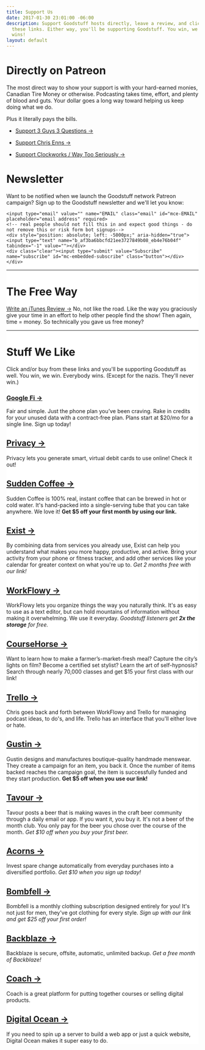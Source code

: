 ```yaml
---
title: Support Us
date: 2017-01-30 23:01:00 -06:00
description: Support Goodstuff hosts directly, leave a review, and click or buy from
  these links. Either way, you'll be supporting Goodstuff. You win, we win. Everybody
  wins!
layout: default
---
```


# Directly on Patreon
The most direct way to show your support is with your hard-earned monies, Canadian Tire Money or otherwise. Podcasting takes time, effort, and plenty of blood and guts. Your dollar goes a long way toward helping us keep doing what we do.

Plus it literally pays the bills.

* [Support 3 Guys 3 Questions →](http://patreon.com/3g3q)

* [Support Chris Enns →](http://patreon.com/ichris)

* [Support Clockworks / Way Too Seriously →](https://www.patreon.com/clockworkscast)

# Newsletter

Want to be notified when we launch the Goodstuff network Patreon campaign? Sign up to the Goodstuff newsletter and we'll let you know:

<!-- Begin MailChimp Signup Form -->
<link href="//cdn-images.mailchimp.com/embedcode/horizontal-slim-10_7.css" rel="stylesheet" type="text/css">
<style type="text/css">
	#mc_embed_signup{background:#fff; clear:left; width:100%;}
	/* Add your own MailChimp form style overrides in your site stylesheet or in this style block.
	   We recommend moving this block and the preceding CSS link to the HEAD of your HTML file. */
</style>
<div id="mc_embed_signup">
<form action="https://goodstuff.us18.list-manage.com/subscribe/post?u=af3ba6bbcfd21ee3727849b08&amp;id=eb4e76b04f" method="post" id="mc-embedded-subscribe-form" name="mc-embedded-subscribe-form" class="validate" target="_blank" novalidate>
    <div id="mc_embed_signup_scroll">

	<input type="email" value="" name="EMAIL" class="email" id="mce-EMAIL" placeholder="email address" required>
    <!-- real people should not fill this in and expect good things - do not remove this or risk form bot signups-->
    <div style="position: absolute; left: -5000px;" aria-hidden="true"><input type="text" name="b_af3ba6bbcfd21ee3727849b08_eb4e76b04f" tabindex="-1" value=""></div>
    <div class="clear"><input type="submit" value="Subscribe" name="subscribe" id="mc-embedded-subscribe" class="button"></div>
    </div>
</form>
</div>

<!--End mc_embed_signup-->

***

# The Free Way

[Write an iTunes Review →](https://itunes.apple.com/us/artist/goodstuff-fm/id843385597?mt=2)
No, not like the road. Like the way you graciously give your time in an effort to help other people find the show! Then again, time = money. So technically you gave us free money?

***

# Stuff We Like

Click and/or buy from these links and you'll be supporting Goodstuff as well. You win, we win. Everybody wins. (Except for the nazis. They'll never win.)

### [Google Fi →](https://g.co/fi/r/PRK60H)
Fair and simple. Just the phone plan you’ve been craving. Rake in credits for your unused data with a contract-free plan. Plans start at $20/mo for a single line. Sign up today!

## [Privacy →](https://privacy.com/join/5QM37)
Privacy lets you generate smart, virtual debit cards to use online! Check it out!

## [Sudden Coffee →](http://suddencoffee.refr.cc/5X24RTL)
Sudden Coffee is 100% real, instant coffee that can be brewed in hot or cold water. It's hand-packed into a single-serving tube that you can take anywhere. We love it! **Get $5 off your first month by using our link.**

## [Exist →](https://exist.io/?referred_by=kyle)
By combining data from services you already use, Exist can help you understand what makes you more happy, productive, and active. Bring your activity from your phone or fitness tracker, and add other services like your calendar for greater context on what you're up to. *Get 2 months free with our link!*

## [WorkFlowy →](https://workflowy.com/invite/20cd98ad.lnx)
WorkFlowy lets you organize things the way you naturally think. It's as easy to use as a text editor, but can hold mountains of information without making it overwhelming. We use it everyday. *Goodstuff listeners get **2x the storage** for free.*

## [CourseHorse →](https://coursehorse.com?referral=54cc7d039e4fccbaba62056cd201e3e9)
Want to learn how to make a farmer’s-market-fresh meal? Capture the city’s lights on film? Become a certified set stylist? Learn the art of self-hypnosis? Search through nearly 70,000 classes and get $15 your first class with our link!

## [Trello →](https://trello.com/ichris/recommend)
Chris goes back and forth between WorkFlowy and Trello for managing podcast ideas, to do's, and life. Trello has an interface that you'll either love or hate.

## [Gustin →](https://www.weargustin.com/i/KV_eY)
Gustin designs and manufactures boutique-quality handmade menswear. They create a campaign for an item, you back it. Once the number of items backed reaches the campaign goal, the item is successfully funded and they start production. **Get $5 off when you use our link!**

## [Tavour →](https://www.tavour.com/?invitedby=36764)
Tavour posts a beer that is making waves in the craft beer community through a daily email or app. If you want it, you buy it. It's not a beer of the month club. You only pay for the beer you chose over the course of the month. *Get $10 off when you buy your first beer.*

## [Acorns →](https://acorns.com/invite/925ETC)
Invest spare change automatically from everyday purchases into a diversified portfolio. *Get $10 when you sign up today!*

## [Bombfell →](https://bombfell.com/?rc=12254XWrjY)
Bombfell is a monthly clothing subscription designed entirely for you! It's not just for men, they've got clothing for every style. *Sign up with our link and get $25 off your first order!*

## [Backblaze →](https://secure.backblaze.com/r/00sxqw)
Backblaze is secure, offsite, automatic, unlimited backup. *Get a free month of Backblaze!*

## [Coach →](http://partners.withcoach.com/41464/4006)
Coach is a great platform for putting together courses or selling digital products.

## [Digital Ocean →](https://www.digitalocean.com/?refcode=b5e0de79be08)
If you need to spin up a server to build a web app or just a quick website, Digital Ocean makes it super easy to do.
